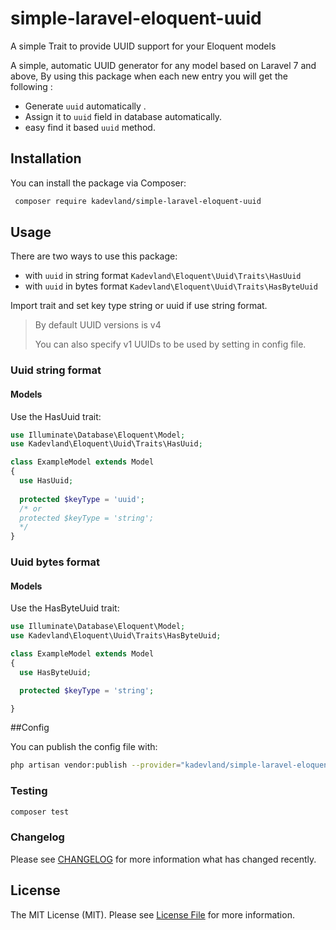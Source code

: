 # simple-laravel-eloquent-uuid
A simple Trait to provide UUID support for your Eloquent models

A simple, automatic UUID generator for any model based on Laravel 7 and above, By using this package when each new entry you will get the following :

* Generate `uuid` automatically .
* Assign it to `uuid` field in database automatically.
* easy find it based `uuid` method.

## Installation

You can install the package via Composer:

``` bash
 composer require kadevland/simple-laravel-eloquent-uuid
```

## Usage

There are two ways to use this package:
 - with `uuid` in string format `Kadevland\Eloquent\Uuid\Traits\HasUuid`
 - with `uuid` in bytes format `Kadevland\Eloquent\Uuid\Traits\HasByteUuid`

Import trait and set key type string or uuid if use string format.

>By default UUID versions is v4
>
>You can also specify v1 UUIDs to be used by setting in config file.
 
### Uuid string format

 
#### Models

Use the HasUuid trait:

``` php
use Illuminate\Database\Eloquent\Model;
use Kadevland\Eloquent\Uuid\Traits\HasUuid;

class ExampleModel extends Model
{
  use HasUuid;
  
  protected $keyType = 'uuid';
  /* or
  protected $keyType = 'string';
  */       
}
```

### Uuid bytes format


#### Models

Use the HasByteUuid trait:

``` php
use Illuminate\Database\Eloquent\Model;
use Kadevland\Eloquent\Uuid\Traits\HasByteUuid;

class ExampleModel extends Model
{
  use HasByteUuid;

  protected $keyType = 'string';  

}
```

##Config 

You can publish the config file with:
```bash
php artisan vendor:publish --provider="kadevland/simple-laravel-eloquent-uuid" --tag="config"
```

### Testing

``` bash
composer test
```

### Changelog

Please see [CHANGELOG](CHANGELOG.md) for more information what has changed recently.



## License

The MIT License (MIT). Please see [License File](LICENSE.md) for more information.